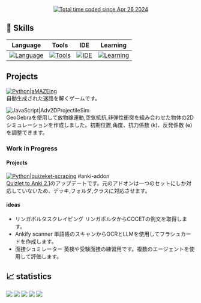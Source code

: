 <p align="center">
  <a href="https://wakatime.com/@6464fe21-d56f-40a2-899d-b4f77883e878"><img src="https://wakatime.com/badge/user/6464fe21-d56f-40a2-899d-b4f77883e878.svg" alt="Total time coded since Apr 26 2024" /></a>


## 🌱 Skills
| Language | Tools   | IDE   | Learning |
|----------|---------|----------|----------|
| [![Language](https://skillicons.dev/icons?i=py,c,js,sqlite&theme=light)](https://www.typescriptlang.org/) |  [![Tools](https://skillicons.dev/icons?i=git,github,figma,notion&theme=light)](https://www.typescriptlang.org/) |   [![IDE](https://skillicons.dev/icons?i=vscode,pycharm,windows&theme=light)](https://www.typescriptlang.org/) |   [![Learning](https://skillicons.dev/icons?i=flutter,cs,rust&theme=light)](https://www.typescriptlang.org/) |

## Projects
  
[![Python|aMAZEing](https://img.shields.io/badge/Python-aMAZEing-1f3b4d?style=for-the-badge&logo=python&logoColor=white&labelColor=3776AB)](https://github.com/ren255/aMAZEing)  
自動生成された迷路を解くゲームです。

![JavaScript|Adv2DProjectileSim](https://img.shields.io/badge/JavaScript-Adv2DProjectileSim-1f3b4d?style=for-the-badge&logo=javascript&logoColor=black&labelColor=F7DF1E)  
GeoGebraを使用して放物線運動,空気抵抗,非弾性衝突を組み合わせた物体の2Dシミュレーションを作成しました。初期位置,角度、抗力係数 (k)、反発係数 (e) を調整できます。

### Work in Progress

#### Projects
[![Python|quizeket-scraping](https://img.shields.io/badge/Python-quizeket2Anki-1f3b4d?style=for-the-badge&logo=python&logoColor=white&labelColor=3776AB)](https://github.com/ren255/quizeket-scraping) #anki-addon  
[Quizlet to Anki 2.1](https://ankiweb.net/shared/info/1362209126)のアップデートです。元のアドオンは一つのセットにしか対応していないため、デッキ,フォルダ,クラスに対応させます。

#### ideas  
* リンガポルタスクレイピング
  リンガポルタからCOCETの例文を取得します。
* Ankify scanner
  単語帳のスキャンからOCRとLLMを使用してフラシュカードを作成します。
* 面接シュミレーター
  英検や受験面接の練習用です。複数のエージェントを使用して評価します。


 ## 📈 statistics
   
![](http://github-profile-summary-cards.vercel.app/api/cards/profile-details?username=ren255&theme=github_dark)
![](http://github-profile-summary-cards.vercel.app/api/cards/repos-per-language?username=ren255&theme=github_dark)
![](http://github-profile-summary-cards.vercel.app/api/cards/most-commit-language?username=ren255&theme=github_dark)
![](http://github-profile-summary-cards.vercel.app/api/cards/stats?username=ren255&theme=github_dark)
![](http://github-profile-summary-cards.vercel.app/api/cards/productive-time?username=ren255&theme=github_dark&utcOffset=9)
  

